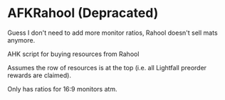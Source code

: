 # AFKRahool (Depracated)
Guess I don't need to add more monitor ratios, Rahool doesn't sell mats anymore.



AHK script for buying resources from Rahool

Assumes the row of resources is at the top (i.e. all Lightfall preorder rewards are claimed).

Only has ratios for 16:9 monitors atm.
